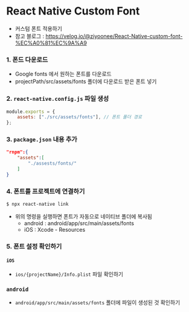 # React Native Custom Font

-   커스텀 폰트 적용하기
-   참고 블로그 : https://velog.io/@ziyoonee/React-Native-custom-font-%EC%A0%81%EC%9A%A9

### 1. 폰드 다운로드

-   Google fonts 에서 원하는 폰트를 다운로드
-   projectPath/src/assets/fonts 폴더에 다운로드 받은 폰트 넣기

### 2. `react-native.config.js` 파일 생성

```js
module.exports = {
    assets: ["./src/assets/fonts"], // 폰트 폴더 경로
};
```

### 3. `package.json` 내용 추가

```json
"rnpm":{
    "assets":[
        "./assests/fonts/"
    ]
}
```

### 4. 폰트를 프로젝트에 연결하기

```bash
$ npx react-native link
```

-   위의 명령을 실행하면 폰트가 자동으로 네이티브 폴더에 복사됨
    -   android : android/app/src/main/assets/fonts
    -   iOS : Xcode - Resources

### 5. 폰트 설정 확인하기

#### `iOS`

-   `ios/{projectName}/Info.plist` 파일 확인하기

### `android`

-   `android/app/src/main/assets/fonts` 폴더에 파일이 생성된 것 확인하기
